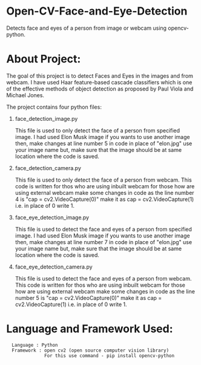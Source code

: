 # Open-CV-Face-and-Eye-Detection
Detects face and eyes of a person from image or webcam using opencv-python.

# About Project:
The goal of this project is to detect Faces and Eyes in the images and from webcam. I have used Haar feature-based cascade classifiers 
which is one of the effective methods of object detection as proposed by Paul Viola and Michael Jones.

The project contains four python files:

  1. face_detection_image.py 
      
      This file is used to only detect the face of a person from specified image. I had used Elon Musk image if you wants to use another
      image then, make changes at line number 5 in code in place of "elon.jpg" use your image name but, make sure that the image should be 
      at same location where the code is saved.
       
  2. face_detection_camera.py
  
      This file is used to only detect the face of a person from webcam. This code is written for thos who are using inbuilt webcam for
      those how are using external webcam make some changes in code as the line number 4 is "cap = cv2.VideoCapture(0)" make it as
      cap = cv2.VideoCapture(1) i.e. in place of 0 write 1.
      
  3. face_eye_detection_image.py
  
      This file is used to detect the face and eyes of a person from specified image. I had used Elon Musk image if you wants to use another
      image then, make changes at line number 7 in code in place of "elon.jpg" use your image name but, make sure that the image should be 
      at same location where the code is saved.
      
  4. face_eye_detection_camera.py
  
      This file is used to detect the face and eyes of a person from webcam. This code is written for thos who are using inbuilt webcam for
      those how are using external webcam make some changes in code as the line number 5 is "cap = cv2.VideoCapture(0)" make it as
      cap = cv2.VideoCapture(1) i.e. in place of 0 write 1.
      
 # Language and Framework Used:
 
      Language : Python
      Framework : open cv2 (open source computer vision library)
                  For this use command - pip install opencv-python
